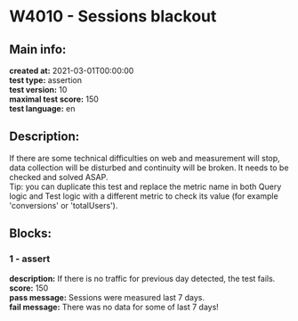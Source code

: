 # W4010 - Sessions blackout  
## Main info:  
**created at:** 2021-03-01T00:00:00  
**test type:** assertion  
**test version:** 10  
**maximal test score:** 150  
**test language:** en  
## Description:  
If there are some technical difficulties on web and measurement will stop, data collection will be disturbed and continuity will be broken. It needs to be checked and solved ASAP.<br>Tip: you can duplicate this test and replace the metric name in both Query logic and Test logic with a different metric to check its value (for example 'conversions' or 'totalUsers').  
## Blocks:  
### 1 - assert
**description:** If there is no traffic for previous day detected, the test fails.  
**score:** 150  
**pass message:** Sessions were measured last 7 days.  
**fail message:** There was no data for some of last 7 days!  
